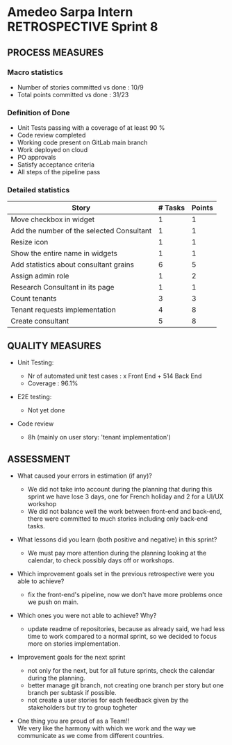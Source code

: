 # Amedeo Sarpa Intern RETROSPECTIVE Sprint 8

## PROCESS MEASURES

### Macro statistics

- Number of stories committed vs done : 10/9
- Total points committed vs done : 31/23

### Definition of Done

- Unit Tests passing with a coverage of at least 90 %
- Code review completed
- Working code present on GitLab main branch
- Work deployed on cloud
- PO approvals
- Satisfy acceptance criteria
- All steps of the pipeline pass

### Detailed statistics

| Story                                     | # Tasks | Points |
| ----------------------------------------- | ------- | ------ |
| Move checkbox in widget                   |    1     | 1      |
| Add the number of the selected Consultant |    1     | 1      |
| Resize icon                               |    1     | 1      |
| Show the entire name in widgets           |    1     | 1      |
| Add statistics about consultant grains    |    6     | 5      |
| Assign admin role                         |    1     | 2      |
| Research Consultant in its page           |    1     | 1      |
| Count tenants                             |    3     | 3      |
| Tenant requests implementation            |    4     | 8      |
| Create consultant                         |     5    | 8      |

## QUALITY MEASURES

- Unit Testing:

  - Nr of automated unit test cases : x Front End + 514 Back End
  - Coverage : 96.1%

- E2E testing:
  - Not yet done
- Code review
  - 8h (mainly on user story: 'tenant implementation')

## ASSESSMENT

- What caused your errors in estimation (if any)?

  - We did not take into account during the planning that during this sprint we have lose 3 days, one for French holiday and 2 for a UI/UX workshop
  - We did not balance well the work between front-end and back-end, there were committed to much stories including only back-end tasks.

- What lessons did you learn (both positive and negative) in this sprint?

  - We must pay more attention during the planning looking at the calendar, to check possibly days off or workshops.

- Which improvement goals set in the previous retrospective were you able to achieve? <br>
  - fix the front-end's pipeline, now we don't have more problems once we push on main.
- Which ones you were not able to achieve? Why?<br>
  - update readme of repositories, because as already said, we had less time to work compared to a normal sprint, so we decided to focus more on stories implementation.
- Improvement goals for the next sprint <br>

  - not only for the next, but for all future sprints, check the calendar during the planning.
  - better manage git branch, not creating one branch per story but one branch per subtask if possible.
  - not create a user stories for each feedback given by the stakeholders but try to group togheter 
 

- One thing you are proud of as a Team!!<br>
  We very like the harmony with which we work and the way we communicate as we come from different countries.
